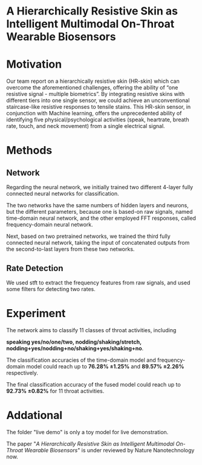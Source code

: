 # A Hierarchically Resistive Skin as Intelligent Multimodal On-Throat Wearable Biosensors

Motivation
==========
Our team report on a hierarchically resistive skin (HR-skin) which can overcome the aforementioned challenges, offering the ability of “one resistive signal - multiple biometrics”. By integrating resistive skins with different tiers into one single sensor, we could achieve an unconventional staircase-like resistive responses to tensile stains. This HR-skin sensor, in conjunction with Machine learning, offers the unprecedented ability of identifying five physical/psychological activities (speak, heartrate, breath rate, touch, and neck movement) from a single electrical signal.

Methods
=======

Network
-------
Regarding the neural network, we initially trained two different 4-layer fully connected neural networks for classification. 

The two networks have the same numbers of hidden layers and neurons, but the different parameters, because one is based-on raw signals, named time-domain neural network, and the other employed FFT responses, called frequency-domain neural network.

Next, based on two pretrained networks, we trained the third fully connected neural network, taking the input of concatenated outputs from the second-to-last layers from these two networks.

Rate Detection
-----------------
We used stft to extract the frequency features from raw signals, and used some filters for detecting two rates.

Experiment
==========
The network aims to classify 11 classes of throat activities, including 

**speaking yes/no/one/two, nodding/shaking/stretch, nodding+yes/nodding+no/shaking+yes/shaking+no**. 

The classification accuracies of the time-domain model and frequency-domain model could reach up to **76.28% ±1.25%** and **89.57% ±2.26%** respectively. 

The final classification accuracy of the fused model could reach up to **92.73% ±0.82%** for 11 throat activities.

Addational
==========
The folder "live demo" is only a toy model for live demonstration.

The paper "*A Hierarchically Resistive Skin as Intelligent Multimodal On-Throat Wearable Biosensors*" is under reviewed by Nature Nanotechnology now.

